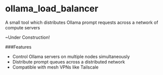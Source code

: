 # ollama_load_balancer
A small tool which distributes Ollama prompt requests across a network of compute servers


~Under Construction!

###Features
- Control Ollama servers on multiple nodes simultaneously
- Distribute prompt queues across a distributed network
- Compatible with mesh VPNs like Tailscale
